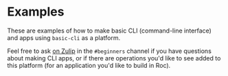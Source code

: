 # Examples

These are examples of how to make basic CLI (command-line interface) and apps using `basic-cli` as a platform.

Feel free to ask [on Zulip](https://roc.zulipchat.com) in the `#beginners` channel if you have questions about making
CLI apps, or if there are operations you'd like to see added to this platform (for
an application you'd like to build in Roc).
